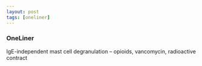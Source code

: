```yaml
---
layout: post
tags: [oneliner]
---
```



### OneLiner

IgE-independent mast cell degranulation – opioids, vancomycin, radioactive contract
